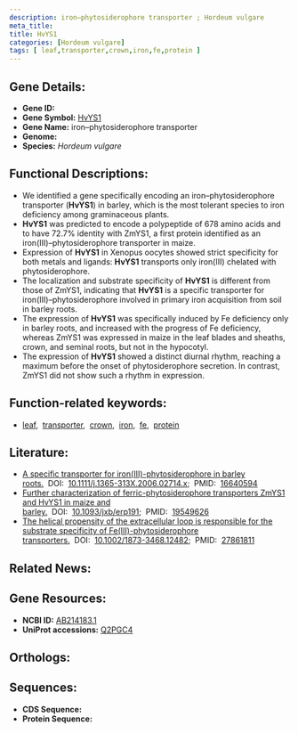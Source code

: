 ```yaml
---
description: iron–phytosiderophore transporter ; Hordeum vulgare
meta_title:
title: HvYS1
categories: [Hordeum vulgare]
tags: [ leaf,transporter,crown,iron,fe,protein ]
---
```


## Gene Details:
- **Gene ID:** []()
- **Gene Symbol:** <u>HvYS1</u>
- **Gene Name:** iron–phytosiderophore transporter
- **Genome:** []()
- **Species:** *Hordeum vulgare*

## Functional Descriptions:
   - We identified a gene specifically encoding an iron–phytosiderophore transporter (**HvYS1**) in barley, which is the most tolerant species to iron deficiency among graminaceous plants.
   - **HvYS1** was predicted to encode a polypeptide of 678 amino acids and to have 72.7% identity with ZmYS1, a first protein identified as an iron(III)–phytosiderophore transporter in maize. 
   - Expression of **HvYS1** in Xenopus oocytes showed strict specificity for both metals and ligands: **HvYS1** transports only iron(III) chelated with phytosiderophore.
   - The localization and substrate specificity of **HvYS1** is different from those of ZmYS1, indicating that **HvYS1** is a specific transporter for iron(III)–phytosiderophore involved in primary iron acquisition from soil in barley roots.
   - The expression of **HvYS1** was specifically induced by Fe deficiency only in barley roots, and increased with the progress of Fe deficiency, whereas ZmYS1 was expressed in maize in the leaf blades and sheaths, crown, and seminal roots, but not in the hypocotyl.
   - The expression of **HvYS1** showed a distinct diurnal rhythm, reaching a maximum before the onset of phytosiderophore secretion. In contrast, ZmYS1 did not show such a rhythm in expression.

## Function-related keywords:
   - [leaf](/tags/leaf/),&nbsp;&nbsp;[transporter](/tags/transporter/),&nbsp;&nbsp;[crown](/tags/crown/),&nbsp;&nbsp;[iron](/tags/iron/),&nbsp;&nbsp;[fe](/tags/fe/),&nbsp;&nbsp;[protein](/tags/protein/)

## Literature:
   - [A specific transporter for iron(III)-phytosiderophore in barley roots.](https://doi.org/10.1111/j.1365-313X.2006.02714.x)&nbsp;&nbsp;DOI:&nbsp;&nbsp;[10.1111/j.1365-313X.2006.02714.x](https://doi.org/10.1111/j.1365-313X.2006.02714.x);&nbsp;&nbsp;PMID:&nbsp;&nbsp;[16640594](https://pubmed.ncbi.nlm.nih.gov/16640594/)
   - [Further characterization of ferric-phytosiderophore transporters ZmYS1 and HvYS1 in maize and barley.](https://doi.org/10.1093/jxb/erp191)&nbsp;&nbsp;DOI:&nbsp;&nbsp;[10.1093/jxb/erp191](https://doi.org/10.1093/jxb/erp191);&nbsp;&nbsp;PMID:&nbsp;&nbsp;[19549626](https://pubmed.ncbi.nlm.nih.gov/19549626/)
   - [The helical propensity of the extracellular loop is responsible for the substrate specificity of Fe(III)-phytosiderophore transporters.](https://doi.org/10.1002/1873-3468.12482)&nbsp;&nbsp;DOI:&nbsp;&nbsp;[10.1002/1873-3468.12482](https://doi.org/10.1002/1873-3468.12482);&nbsp;&nbsp;PMID:&nbsp;&nbsp;[27861811](https://pubmed.ncbi.nlm.nih.gov/27861811/)

## Related News:

## Gene Resources:
- **NCBI ID:**  [AB214183.1](https://www.ncbi.nlm.nih.gov/gene/?term=AB214183.1)
- **UniProt accessions:**  [Q2PGC4](https://www.uniprot.org/uniprotkb/Q2PGC4/entry)

## Orthologs:

## Sequences:
- **CDS Sequence:**
- **Protein Sequence:**

